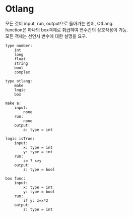 # Otlang

모든 것이 input, run, output으로 돌아가는 언어, OtLang.  
function은 하나의 box객체로 취급하여 변수간의 상호작용이 가능.  
모든 객체는 선언시 변수에 대한 설명을 요구.  

```
type number:
    int
    long
    float
    string
    bool
    complex

type otlang:
    make
    logic
    box

make a:
    input:
        none
    run:
        none
    output:
        a: type = int

logic isTrue:
    input:
        x: type = int
        y: type = int
    run:
        z= ? x>y
    output:
        z: type = bool

box func:
    input:
        x: type = int
        y: type = bool
    run:
        if y: z=x*2
    output:
        z: type = int
```
